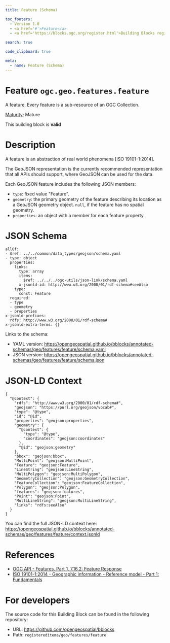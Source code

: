 ```yaml
---
title: Feature (Schema)

toc_footers:
  - Version 1.0
  - <a href='#'>Feature</a>
  - <a href='https://blocks.ogc.org/register.html'>Building Blocks register</a>

search: true

code_clipboard: true

meta:
  - name: Feature (Schema)
---
```



# Feature `ogc.geo.features.feature`

A feature. Every feature is a sub-resource of an OGC Collection.

[Maturity](https://github.com/cportele/ogcapi-building-blocks#building-block-maturity): Mature

<aside class="success">
This building block is <strong>valid</strong>
</aside>

# Description

A feature is an abstraction of real world phenomena [ISO 19101-1:2014].

The GeoJSON representation is the currently recommended representation that all APIs should support, where GeoJSON can
be used for the data.

Each GeoJSON feature includes the following JSON members:

* `type`: fixed value "Feature".
* `geometry`: the primary geometry of the feature describing its location as a GeoJSON geometry object. `null`, if the
  feature has no spatial geometry.
* `properties`: an object with a member for each feature property.

# JSON Schema

```yaml--schema
allOf:
- $ref: ../../common/data_types/geojson/schema.yaml
- type: object
  properties:
    links:
      type: array
      items:
        $ref: ../../../ogc-utils/json-link/schema.yaml
      x-jsonld-id: http://www.w3.org/2000/01/rdf-schema#seeAlso
    type:
      const: Feature
  required:
  - type
  - geometry
  - properties
x-jsonld-prefixes:
  rdfs: http://www.w3.org/2000/01/rdf-schema#
x-jsonld-extra-terms: {}

```

Links to the schema:

* YAML version: <a href="https://opengeospatial.github.io/bblocks/annotated-schemas/geo/features/feature/schema.yaml" target="_blank">https://opengeospatial.github.io/bblocks/annotated-schemas/geo/features/feature/schema.yaml</a>
* JSON version: <a href="https://opengeospatial.github.io/bblocks/annotated-schemas/geo/features/feature/schema.json" target="_blank">https://opengeospatial.github.io/bblocks/annotated-schemas/geo/features/feature/schema.json</a>


# JSON-LD Context

```json--ldContext
{
  "@context": {
    "rdfs": "http://www.w3.org/2000/01/rdf-schema#",
    "geojson": "https://purl.org/geojson/vocab#",
    "type": "@type",
    "id": "@id",
    "properties": "geojson:properties",
    "geometry": {
      "@context": {
        "type": "@type",
        "coordinates": "geojson:coordinates"
      },
      "@id": "geojson:geometry"
    },
    "bbox": "geojson:bbox",
    "MultiPoint": "geojson:MultiPoint",
    "Feature": "geojson:Feature",
    "LineString": "geojson:LineString",
    "MultiPolygon": "geojson:MultiPolygon",
    "GeometryCollection": "geojson:GeometryCollection",
    "FeatureCollection": "geojson:FeatureCollection",
    "Polygon": "geojson:Polygon",
    "features": "geojson:features",
    "Point": "geojson:Point",
    "MultiLineString": "geojson:MultiLineString",
    "links": "rdfs:seeAlso"
  }
}
```

You can find the full JSON-LD context here:
<a href="https://opengeospatial.github.io/bblocks/annotated-schemas/geo/features/feature/context.jsonld" target="_blank">https://opengeospatial.github.io/bblocks/annotated-schemas/geo/features/feature/context.jsonld</a>

# References

* [OGC API - Features, Part 1, 7.16.2: Feature Response](https://docs.ogc.org/is/17-069r3/17-069r3.html#_response_7)
* [ISO 19101-1:2014 - Geographic information - Reference model - Part 1: Fundamentals](https://www.iso.org/standard/59164.html)

# For developers

The source code for this Building Block can be found in the following repository:

* URL: <a href="https://github.com/opengeospatial/bblocks" target="_blank">https://github.com/opengeospatial/bblocks</a>
* Path: `registereditems/geo/features/feature`

